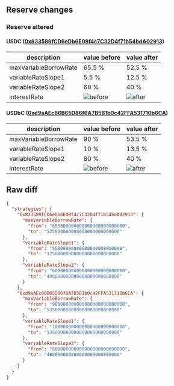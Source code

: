 ## Reserve changes

### Reserve altered

#### USDC ([0x833589fCD6eDb6E08f4c7C32D4f71b54bdA02913](https://basescan.org/address/0x833589fCD6eDb6E08f4c7C32D4f71b54bdA02913))

| description | value before | value after |
| --- | --- | --- |
| maxVariableBorrowRate | 65.5 % | 52.5 % |
| variableRateSlope1 | 5.5 % | 12.5 % |
| variableRateSlope2 | 60 % | 40 % |
| interestRate | ![before](https://dash.onaave.com/api/static?variableRateSlope1=55000000000000000000000000&variableRateSlope2=600000000000000000000000000&optimalUsageRatio=900000000000000000000000000&baseVariableBorrowRate=0&maxVariableBorrowRate=655000000000000000000000000) | ![after](https://dash.onaave.com/api/static?variableRateSlope1=125000000000000000000000000&variableRateSlope2=400000000000000000000000000&optimalUsageRatio=900000000000000000000000000&baseVariableBorrowRate=0&maxVariableBorrowRate=525000000000000000000000000) |

#### USDbC ([0xd9aAEc86B65D86f6A7B5B1b0c42FFA531710b6CA](https://basescan.org/address/0xd9aAEc86B65D86f6A7B5B1b0c42FFA531710b6CA))

| description | value before | value after |
| --- | --- | --- |
| maxVariableBorrowRate | 90 % | 53.5 % |
| variableRateSlope1 | 10 % | 13.5 % |
| variableRateSlope2 | 80 % | 40 % |
| interestRate | ![before](https://dash.onaave.com/api/static?variableRateSlope1=100000000000000000000000000&variableRateSlope2=800000000000000000000000000&optimalUsageRatio=900000000000000000000000000&baseVariableBorrowRate=0&maxVariableBorrowRate=900000000000000000000000000) | ![after](https://dash.onaave.com/api/static?variableRateSlope1=135000000000000000000000000&variableRateSlope2=400000000000000000000000000&optimalUsageRatio=900000000000000000000000000&baseVariableBorrowRate=0&maxVariableBorrowRate=535000000000000000000000000) |

## Raw diff

```json
{
  "strategies": {
    "0x833589fCD6eDb6E08f4c7C32D4f71b54bdA02913": {
      "maxVariableBorrowRate": {
        "from": "655000000000000000000000000",
        "to": "525000000000000000000000000"
      },
      "variableRateSlope1": {
        "from": "55000000000000000000000000",
        "to": "125000000000000000000000000"
      },
      "variableRateSlope2": {
        "from": "600000000000000000000000000",
        "to": "400000000000000000000000000"
      }
    },
    "0xd9aAEc86B65D86f6A7B5B1b0c42FFA531710b6CA": {
      "maxVariableBorrowRate": {
        "from": "900000000000000000000000000",
        "to": "535000000000000000000000000"
      },
      "variableRateSlope1": {
        "from": "100000000000000000000000000",
        "to": "135000000000000000000000000"
      },
      "variableRateSlope2": {
        "from": "800000000000000000000000000",
        "to": "400000000000000000000000000"
      }
    }
  }
}
```